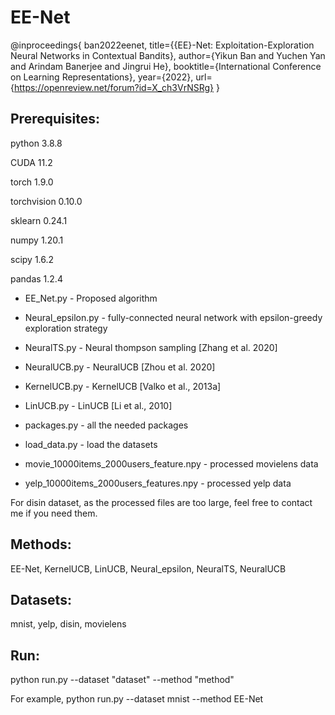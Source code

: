 
# EE-Net

@inproceedings{
ban2022eenet,
title={{EE}-Net: Exploitation-Exploration Neural Networks in Contextual Bandits},
author={Yikun Ban and Yuchen Yan and Arindam Banerjee and Jingrui He},
booktitle={International Conference on Learning Representations},
year={2022},
url={https://openreview.net/forum?id=X_ch3VrNSRg}
}


## Prerequisites: 

python 3.8.8

CUDA 11.2

torch 1.9.0

torchvision 0.10.0

sklearn 0.24.1

numpy 1.20.1

scipy 1.6.2

pandas 1.2.4




* EE_Net.py  -  Proposed algorithm 
* Neural_epsilon.py - fully-connected neural network with epsilon-greedy exploration strategy
* NeuralTS.py - Neural thompson sampling  [Zhang et al. 2020]
* NeuralUCB.py - NeuralUCB [Zhou et al. 2020]
* KernelUCB.py - KernelUCB [Valko et al., 2013a]
* LinUCB.py - LinUCB [Li et al., 2010]

* packages.py - all the needed packages
* load_data.py - load the datasets
* movie_10000items_2000users_feature.npy - processed movielens data
* yelp_10000items_2000users_features.npy - processed yelp data


For disin dataset, as the processed files are too large, feel free to contact me if you need them. 

## Methods:
EE-Net, KernelUCB, LinUCB, Neural_epsilon, NeuralTS, NeuralUCB 


## Datasets:
mnist, yelp, disin, movielens


## Run:
python run.py --dataset "dataset" --method "method"

For example, python run.py --dataset mnist --method EE-Net   
